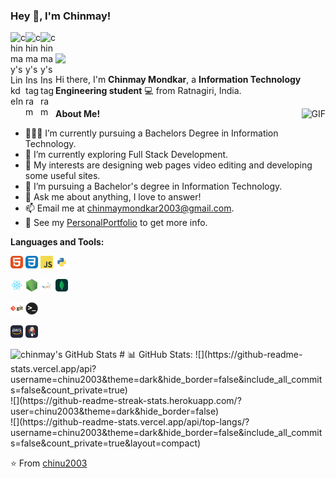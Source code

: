 <!-- <h3 title="hehehe"> Hi there! 👋</h3> -->

<!--
**chinu2003/chinu2003** is a ✨ _special_ ✨ repository because its `README.md` (this file) appears on your GitHub profile.

Here are some ideas to get you started:

- 🔭 I’m currently working on ...
- 🌱 I’m currently learning ...
- 👯 I’m looking to collaborate on ...
- 🤔 I’m looking for help with ...
- 💬 Ask me about ...
- 📫 How to reach me: ...
- 😄 Pronouns: ...
- ⚡ Fun fact: ...
-->
<h3 title="hehehe"> Hey 👋, I'm Chinmay!</h3>

<a href="https://www.linkedin.com/in/chinmay-mondkar-70a97426a/">
  <img align="left" alt="chinmay's LinkdeIn" width="24px" src="https://cdn.jsdelivr.net/npm/simple-icons@v3/icons/linkedin.svg" />
</a>
<a href="https://www.instagram.com/chinucharm/">
  <img align="left" alt="chinmay's Instagram" width="24px" src="https://cdn.jsdelivr.net/npm/simple-icons@v3/icons/instagram.svg" />
</a>
<a href="https://www.facebook.com/harishchandra.mondkar.92">
  <img align="left" alt="chinmay's Instagram" width="24px" src="https://cdn.jsdelivr.net/npm/simple-icons@v3/icons/facebook.svg" />
</a>
<br>
<br>
<img src="#">

Hi there, I'm **Chinmay Mondkar**, a **Information Technology Engineering student** 💻 from Ratnagiri, India.


  <img align="right" alt="GIF" src="https://raw.githubusercontent.com/TheDudeThatCode/TheDudeThatCode/master/Assets/Developer.gif" />

**About Me!**

- 👨🏽‍💻 I’m currently pursuing a Bachelors Degree in Information Technology.
- 🌱 I’m currently exploring Full Stack Development. 
- 🤔 My interests are designing web pages video editing and developing some useful sites.
- 💼 I’m pursuing a Bachelor's degree in Information Technology.
- 💬 Ask me about anything, I love to answer!
- 📫 Email me at [chinmaymondkar2003@gmail.com](mailto:chinmaymondkar2003@gmail.com).
- 📝 See my [PersonalPortfolio](https://chinu2003.github.io/ChinmayPersonalPortfolio/) to get more info.


**Languages and Tools:**  


<code><img height="20" src="https://github.com/tandpfun/skill-icons/blob/main/icons/HTML.svg"></code>
<code><img height="20" src="https://github.com/tandpfun/skill-icons/blob/main/icons/CSS.svg"></code>
<code><img height="20" src="https://raw.githubusercontent.com/github/explore/80688e429a7d4ef2fca1e82350fe8e3517d3494d/topics/javascript/javascript.png"></code>
<code><img height="20" src="https://raw.githubusercontent.com/github/explore/80688e429a7d4ef2fca1e82350fe8e3517d3494d/topics/python/python.png"></code>

<code><img height="20" src="https://raw.githubusercontent.com/github/explore/80688e429a7d4ef2fca1e82350fe8e3517d3494d/topics/react/react.png"></code>
<code><img height="20" src="https://raw.githubusercontent.com/github/explore/80688e429a7d4ef2fca1e82350fe8e3517d3494d/topics/nodejs/nodejs.png"></code>
<code><img height="20" src="https://raw.githubusercontent.com/github/explore/80688e429a7d4ef2fca1e82350fe8e3517d3494d/topics/mysql/mysql.png"></code>
<code><img height="20" src="https://github.com/tandpfun/skill-icons/blob/main/icons/MongoDB.svg"></code>

<code><img height="20" src="https://raw.githubusercontent.com/github/explore/80688e429a7d4ef2fca1e82350fe8e3517d3494d/topics/git/git.png"></code>
<code><img height="20" src="https://raw.githubusercontent.com/github/explore/80688e429a7d4ef2fca1e82350fe8e3517d3494d/topics/terminal/terminal.png"></code>

<code><img height="20" src="https://github.com/tandpfun/skill-icons/blob/main/icons/AWS-Dark.svg"></code>
<code><img height="20" src="https://github.com/tandpfun/skill-icons/blob/main/icons/Jenkins-Dark.svg"></code>


<img src="https://github-readme-stats.vercel.app/api?username=chinu2003&show_icons=true&hide_border=true&count_private=true&theme=shades-of-purple&icon_color=fad000" alt="chinmay's GitHub Stats">
# 📊 GitHub Stats:
![](https://github-readme-stats.vercel.app/api?username=chinu2003&theme=dark&hide_border=false&include_all_commits=false&count_private=true)<br/>
![](https://github-readme-streak-stats.herokuapp.com/?user=chinu2003&theme=dark&hide_border=false)<br/>
![](https://github-readme-stats.vercel.app/api/top-langs/?username=chinu2003&theme=dark&hide_border=false&include_all_commits=false&count_private=true&layout=compact)



⭐️ From [chinu2003](https://github.com/chinu2003)


<!---
chinu2003/chinu2003 is a ✨ special ✨ repository because its `README.md` (this file) appears on your GitHub profile.
You can click the Preview link to take a look at your changes.
--->
